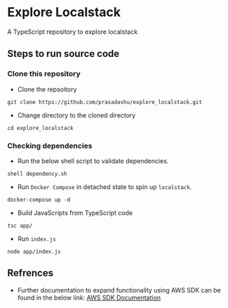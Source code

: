 # Explore Localstack
A TypeScript repository to explore localstack

## Steps to run source code

### Clone this repository
- Clone the repsoitory
```shell
git clone https://github.com/prasadashu/explore_localstack.git
```

- Change directory to the cloned directory
```shell
cd explore_localstack
```

### Checking dependencies
- Run the below shell script to validate dependencies.
```shell
shell dependency.sh
```

- Run `Docker Compose` in detached state to spin up `localstack`.
```shell
docker-compose up -d
```

- Build JavaScripts from TypeScript code
```shell
tsc app/
```

- Run `index.js`
```shell
node app/index.js
```

## Refrences
- Further documentation to expand functionality using AWS SDK can be found in the below link: [AWS SDK Documentation](https://docs.aws.amazon.com/AWSJavaScriptSDK/v3/latest/clients/client-s3/index.html)